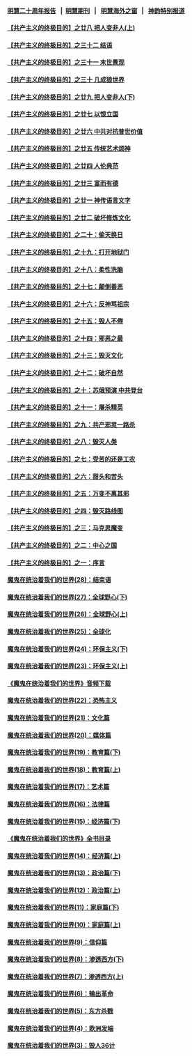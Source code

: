 #### [明慧二十周年报告](https://github.com/gfw-breaker/mh-reports/blob/master/README.md?t=07200041) &nbsp;&nbsp;|&nbsp;&nbsp;[明慧期刊](https://github.com/gfw-breaker/mh-qikan) &nbsp;&nbsp;|&nbsp;&nbsp; [明慧海外之窗](https://github.com/gfw-breaker/mh-news/blob/master/README.md?t=07200041) &nbsp;&nbsp;|&nbsp;&nbsp; [神韵特别报道](https://github.com/gfw-breaker/mh-news/blob/master/shenyun.md?t=07200041) 

#### [【共产主义的终极目的】之廿八 把人变非人(上)](../pages/nsc422/n11340492.md?t=07200041) 

#### [【共产主义的终极目的】之三十二 结语](../pages/nsc422/n11360535.md?t=07200041) 

#### [【共产主义的终极目的】之三十一 末世景观](../pages/nsc422/n11351129.md?t=07200041) 

#### [【共产主义的终极目的】之三十 几成狼世界](../pages/nsc422/n11348280.md?t=07200041) 

#### [【共产主义的终极目的】之廿九 把人变非人(下)](../pages/nsc422/n11344140.md?t=07200041) 

#### [【共产主义的终极目的】之廿七 以恨立国](../pages/nsc422/n11336944.md?t=07200041) 

#### [【共产主义的终极目的】之廿六 中共对抗普世价值](../pages/nsc422/n11324785.md?t=07200041) 

#### [【共产主义的终极目的】之廿五 传统艺术颂神](../pages/nsc422/n11296396.md?t=07200041) 

#### [【共产主义的终极目的】之廿四 人伦典范](../pages/nsc422/n11296397.md?t=07200041) 

#### [【共产主义的终极目的】之廿三 富而有德](../pages/nsc422/n11283598.md?t=07200041) 

#### [【共产主义的终极目的】之廿一 神传语言文字](../pages/nsc422/n11263265.md?t=07200041) 

#### [【共产主义的终极目的】之廿二 破坏修炼文化](../pages/nsc422/n11245728.md?t=07200041) 

#### [【共产主义的终极目的】之二十：偷天换日](../pages/nsc422/n11238846.md?t=07200041) 

#### [【共产主义的终极目的】之十九：打开地狱门](../pages/nsc422/n11206376.md?t=07200041) 

#### [【共产主义的终极目的】之十八：柔性洗脑](../pages/nsc422/n11199994.md?t=07200041) 

#### [【共产主义的终极目的】之十七：颠倒善恶](../pages/nsc422/n11179782.md?t=07200041) 

#### [【共产主义的终极目的】之十六：反神骂祖宗](../pages/nsc422/n11166798.md?t=07200041) 

#### [【共产主义的终极目的】之十五：毁人不倦](../pages/nsc422/n11166792.md?t=07200041) 

#### [【共产主义的终极目的】之十四：邪恶之最](../pages/nsc422/n11150249.md?t=07200041) 

#### [【共产主义的终极目的】之十三：毁灭文化](../pages/nsc422/n11135227.md?t=07200041) 

#### [【共产主义的终极目的】之十二：破坏自然](../pages/nsc422/n11135214.md?t=07200041) 

#### [【共产主义的终极目的】之十：苏俄预演 中共登台](../pages/nsc422/n11118424.md?t=07200041) 

#### [【共产主义的终极目的】之十一：屠杀精英](../pages/nsc422/n11118442.md?t=07200041) 

#### [【共产主义的终极目的】之九：共产邪灵一路杀](../pages/nsc422/n11114139.md?t=07200041) 

#### [【共产主义的终极目的】之八：毁灭人类](../pages/nsc422/n11108503.md?t=07200041) 

#### [【共产主义的终极目的】之七：受苦的还是工农](../pages/nsc422/n11101809.md?t=07200041) 

#### [【共产主义的终极目的】之六：甜头和苦头](../pages/nsc422/n11096971.md?t=07200041) 

#### [【共产主义的终极目的】之五：万变不离其邪](../pages/nsc422/n11091285.md?t=07200041) 

#### [【共产主义的终极目的】之四：毁灭路线图](../pages/nsc422/n11086284.md?t=07200041) 

#### [【共产主义的终极目的】之三：马克思魔变](../pages/nsc422/n11061941.md?t=07200041) 

#### [【共产主义的终极目的】之二：中心之国](../pages/nsc422/n11047728.md?t=07200041) 

#### [【共产主义的终极目的】之一：序言](../pages/nsc422/n11086077.md?t=07200041) 

#### [魔鬼在统治着我们的世界(28)：结束语](../pages/nsc422/n10936246.md?t=07200041) 

#### [魔鬼在统治着我们的世界(27)：全球野心(下)](../pages/nsc422/n10928319.md?t=07200041) 

#### [魔鬼在统治着我们的世界(26)：全球野心(上)](../pages/nsc422/n10900318.md?t=07200041) 

#### [魔鬼在统治着我们的世界(25)：全球化](../pages/nsc422/n10788205.md?t=07200041) 

#### [魔鬼在统治着我们的世界(24)：环保主义(下)](../pages/nsc422/n10695307.md?t=07200041) 

#### [魔鬼在统治着我们的世界(23)：环保主义(上)](../pages/nsc422/n10688613.md?t=07200041) 

#### [《魔鬼在统治着我们的世界》音频下载](../pages/nsc422/n10635553.md?t=07200041) 

#### [魔鬼在统治着我们的世界(22)：恐怖主义](../pages/nsc422/n10614727.md?t=07200041) 

#### [魔鬼在统治着我们的世界(21)：文化篇](../pages/nsc422/n10597706.md?t=07200041) 

#### [魔鬼在统治着我们的世界(20)：媒体篇](../pages/nsc422/n10586579.md?t=07200041) 

#### [魔鬼在统治着我们的世界(19)：教育篇(下)](../pages/nsc422/n10564808.md?t=07200041) 

#### [魔鬼在统治着我们的世界(18)：教育篇(上)](../pages/nsc422/n10526970.md?t=07200041) 

#### [魔鬼在统治着我们的世界(17)：艺术篇](../pages/nsc422/n10499093.md?t=07200041) 

#### [魔鬼在统治着我们的世界(16)：法律篇](../pages/nsc422/n10485969.md?t=07200041) 

#### [魔鬼在统治着我们的世界(15)：经济篇(下)](../pages/nsc422/n10469975.md?t=07200041) 

#### [《魔鬼在统治着我们的世界》全书目录](../pages/nsc422/n10464261.md?t=07200041) 

#### [魔鬼在统治着我们的世界(14)：经济篇(上)](../pages/nsc422/n10457370.md?t=07200041) 

#### [魔鬼在统治着我们的世界(13)：政治篇(下)](../pages/nsc422/n10448270.md?t=07200041) 

#### [魔鬼在统治着我们的世界(12)：政治篇(上)](../pages/nsc422/n10444576.md?t=07200041) 

#### [魔鬼在统治着我们的世界(11)：家庭篇(下)](../pages/nsc422/n10440961.md?t=07200041) 

#### [魔鬼在统治着我们的世界(10)：家庭篇(上)](../pages/nsc422/n10435448.md?t=07200041) 

#### [魔鬼在统治着我们的世界(9)：信仰篇](../pages/nsc422/n10432159.md?t=07200041) 

#### [魔鬼在统治着我们的世界(8)：渗透西方(下)](../pages/nsc422/n10429603.md?t=07200041) 

#### [魔鬼在统治着我们的世界(7)：渗透西方(上)](../pages/nsc422/n10426013.md?t=07200041) 

#### [魔鬼在统治着我们的世界(6)：输出革命](../pages/nsc422/n10421536.md?t=07200041) 

#### [魔鬼在统治着我们的世界(5)：东方杀戮](../pages/nsc422/n10417707.md?t=07200041) 

#### [魔鬼在统治着我们的世界(4)：欧洲发端](../pages/nsc422/n10414890.md?t=07200041) 

#### [魔鬼在统治着我们的世界(3)：毁人36计](../pages/nsc422/n10411583.md?t=07200041) 

